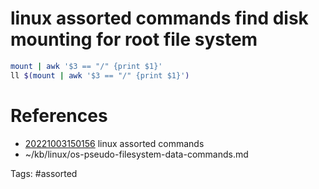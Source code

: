 # linux assorted commands find disk mounting for root file system
```bash
mount | awk '$3 == "/" {print $1}'
ll $(mount | awk '$3 == "/" {print $1}')
```

# References
- [20221003150156](/zet/20221003150156/) linux assorted commands
- ~/kb/linux/os-pseudo-filesystem-data-commands.md

Tags:
    #assorted

